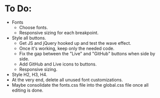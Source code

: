 # To Do:

- Fonts
  - Choose fonts.
  - Responsive sizing for each breakpoint.
- Style all buttons.
  - Get JS and jQuery hooked up and test the wave effect.
  - Once it's working, keep only the needed code.
  - Fix the gap between the "Live" and "GitHub" buttons when side by side.
  - Add GitHub and Live icons to buttons.
  - Responsive sizing.
- Style H2, H3, H4.
- At the very end, delete all unused font customizations.
- Maybe consolidate the fonts.css file into the global.css file once all editing is done.